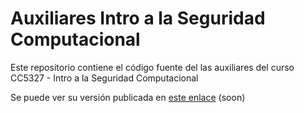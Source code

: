 # Auxiliares Intro a la Seguridad Computacional

Este repositorio contiene el código fuente del las auxiliares del curso CC5327 - Intro a la Seguridad Computacional

Se puede ver su versión publicada en [este enlace](https://cc5327.dcc.uchile.cl) (soon)
